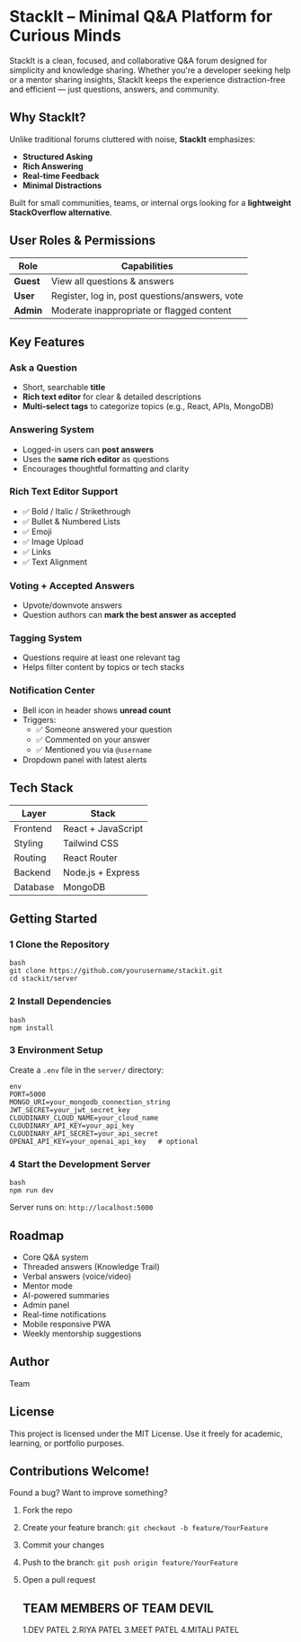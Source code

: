 # StackIt – Minimal Q&A Platform for Curious Minds

StackIt is a clean, focused, and collaborative Q&A forum designed for simplicity and knowledge sharing. Whether you're a developer seeking help or a mentor sharing insights, StackIt keeps the experience distraction-free and efficient — just questions, answers, and community.

## Why StackIt?

Unlike traditional forums cluttered with noise, **StackIt** emphasizes:
-   **Structured Asking**
-   **Rich Answering**
-   **Real-time Feedback**
-   **Minimal Distractions**

Built for small communities, teams, or internal orgs looking for a **lightweight StackOverflow alternative**.

##  User Roles & Permissions

| Role   | Capabilities |
|--------|--------------|
| **Guest** | View all questions & answers |
| **User**  | Register, log in, post questions/answers, vote |
| **Admin** | Moderate inappropriate or flagged content |

##  Key Features

###  Ask a Question
- Short, searchable **title**
- **Rich text editor** for clear & detailed descriptions
- **Multi-select tags** to categorize topics (e.g., React, APIs, MongoDB)

###  Answering System
- Logged-in users can **post answers**
- Uses the **same rich editor** as questions
- Encourages thoughtful formatting and clarity

###  Rich Text Editor Support
- ✅ Bold / Italic / Strikethrough  
- ✅ Bullet & Numbered Lists  
- ✅ Emoji  
- ✅ Image Upload  
- ✅ Links  
- ✅ Text Alignment

###  Voting + Accepted Answers
- Upvote/downvote answers  
- Question authors can **mark the best answer as accepted**

###  Tagging System
- Questions require at least one relevant tag
- Helps filter content by topics or tech stacks

###  Notification Center
- Bell icon in header shows **unread count**
- Triggers:
  - ✅ Someone answered your question
  - ✅ Commented on your answer
  - ✅ Mentioned you via `@username`
- Dropdown panel with latest alerts

##  Tech Stack

| Layer        | Stack                            |
|--------------|----------------------------------|
| Frontend     | React + JavaScript               |
| Styling      | Tailwind CSS                     |
| Routing      | React Router                     |
| Backend      | Node.js + Express |
| Database| MongoDB |

## Getting Started
### 1️ Clone the Repository
```
bash
git clone https://github.com/yourusername/stackit.git
cd stackit/server
```

### 2 Install Dependencies
```
bash
npm install
```

### 3️ Environment Setup
Create a `.env` file in the `server/` directory:
```
env
PORT=5000
MONGO_URI=your_mongodb_connection_string
JWT_SECRET=your_jwt_secret_key
CLOUDINARY_CLOUD_NAME=your_cloud_name
CLOUDINARY_API_KEY=your_api_key
CLOUDINARY_API_SECRET=your_api_secret
OPENAI_API_KEY=your_openai_api_key   # optional
```

### 4️ Start the Development Server
```
bash
npm run dev
```
Server runs on: `http://localhost:5000`

## Roadmap
- Core Q&A system
- Threaded answers (Knowledge Trail)
- Verbal answers (voice/video)
- Mentor mode
- AI-powered summaries
- Admin panel
- Real-time notifications
- Mobile responsive PWA
- Weekly mentorship suggestions

## Author
Team

## License
This project is licensed under the MIT License.
Use it freely for academic, learning, or portfolio purposes.

## Contributions Welcome!
Found a bug? Want to improve something?
1. Fork the repo
2. Create your feature branch: `git checkout -b feature/YourFeature`
3. Commit your changes
4. Push to the branch: `git push origin feature/YourFeature`
5. Open a pull request

   ## TEAM MEMBERS OF TEAM DEVIL
   1.DEV PATEL
   2.RIYA PATEL
   3.MEET PATEL
   4.MITALI PATEL
   
